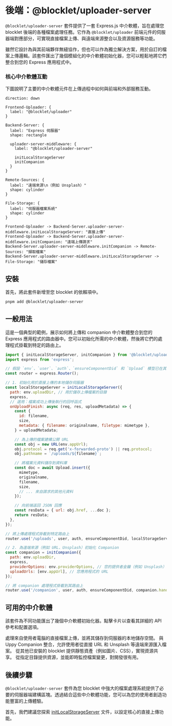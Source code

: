 # 後端：@blocklet/uploader-server

`@blocklet/uploader-server` 套件提供了一套 Express.js 中介軟體，旨在處理您 blocklet 後端的各種檔案處理任務。它作為 `@blocklet/uploader` 前端元件的伺服器端對應部分，可實現直接檔案上傳、與遠端來源整合以及資源服務等功能。

雖然它設計為與其前端夥伴無縫協作，但也可以作為獨立解決方案，用於自訂的檔案上傳邏輯。該套件匯出了幾個模組化的中介軟體初始化器，您可以輕鬆地將它們整合到您的 Express 應用程式中。

### 核心中介軟體互動

下圖說明了主要的中介軟體元件在上傳過程中如何與前端和外部服務互動。

```d2
direction: down

Frontend-Uploader: {
  label: "@blocklet/uploader"
}

Backend-Server: {
  label: "Express 伺服器"
  shape: rectangle

  uploader-server-middleware: {
    label: "@blocklet/uploader-server"

    initLocalStorageServer
    initCompanion
  }
}

Remote-Sources: {
  label: "遠端來源\n（例如 Unsplash）"
  shape: cylinder
}

File-Storage: {
  label: "伺服器檔案系統"
  shape: cylinder
}

Frontend-Uploader -> Backend-Server.uploader-server-middleware.initLocalStorageServer: "直接上傳"
Frontend-Uploader -> Backend-Server.uploader-server-middleware.initCompanion: "遠端上傳請求"
Backend-Server.uploader-server-middleware.initCompanion -> Remote-Sources: "擷取檔案"
Backend-Server.uploader-server-middleware.initLocalStorageServer -> File-Storage: "儲存檔案"

```

## 安裝

首先，將此套件新增至您 blocklet 的依賴項中。

```bash Installation icon=mdi:language-bash
pnpm add @blocklet/uploader-server
```

## 一般用法

這是一個典型的範例，展示如何將上傳和 companion 中介軟體整合到您的 Express 應用程式的路由器中。您可以初始化所需的中介軟體，然後將它們的處理程式掛載到特定的路由上。

```javascript Express Router Example icon=logos:javascript
import { initLocalStorageServer, initCompanion } from '@blocklet/uploader-server';
import express from 'express';

// 假設 `env`、`user`、`auth`、`ensureComponentDid` 和 `Upload` 模型已在其他地方定義
const router = express.Router();

// 1. 初始化用於直接上傳的本地儲存伺服器
const localStorageServer = initLocalStorageServer({
  path: env.uploadDir, // 用於儲存上傳檔案的目錄
  express,
  // 選用：檔案成功上傳後執行的回呼函式
  onUploadFinish: async (req, res, uploadMetadata) => {
    const {
      id: filename,
      size,
      metadata: { filename: originalname, filetype: mimetype },
    } = uploadMetadata;

    // 為上傳的檔案建構公開 URL
    const obj = new URL(env.appUrl);
    obj.protocol = req.get('x-forwarded-proto') || req.protocol;
    obj.pathname = `/uploads/${filename}`;

    // 將檔案元資料儲存到資料庫
    const doc = await Upload.insert({
      mimetype,
      originalname,
      filename,
      size,
      // ... 來自請求的其他元資料
    });

    // 向前端返回 JSON 回應
    const resData = { url: obj.href, ...doc };
    return resData;
  },
});

// 將上傳處理程式掛載到特定路由上
router.use('/uploads', user, auth, ensureComponentDid, localStorageServer.handle);

// 2. 為遠端來源（例如 URL、Unsplash）初始化 Companion
const companion = initCompanion({
  path: env.uploadDir,
  express,
  providerOptions: env.providerOptions, // 您的提供者金鑰（例如 Unsplash）
  uploadUrls: [env.appUrl], // 您應用程式的 URL
});

// 將 companion 處理程式掛載到其路由上
router.use('/companion', user, auth, ensureComponentDid, companion.handle);
```

## 可用的中介軟體

該套件為不同功能匯出了幾個中介軟體初始化器。點擊卡片以查看其詳細的 API 參考和配置選項。

<x-cards data-columns="2">
  <x-card data-title="initLocalStorageServer" data-icon="lucide:hard-drive-upload" data-href="/api-reference/uploader-server/local-storage">
    處理來自使用者電腦的直接檔案上傳，並將其儲存到伺服器的本地儲存空間。
  </x-card>
  <x-card data-title="initCompanion" data-icon="lucide:link" data-href="/api-reference/uploader-server/companion">
    與 Uppy Companion 整合，允許使用者從直接 URL 和 Unsplash 等遠端來源匯入檔案。
  </x-card>
  <x-card data-title="initStaticResourceMiddleware" data-icon="lucide:folder-static" data-href="/api-reference/uploader-server/static-resource">
    從其他已安裝的 blocklet 提供靜態資產（例如圖片、CSS），實現資源共享。
  </x-card>
  <x-card data-title="initDynamicResourceMiddleware" data-icon="lucide:folder-sync" data-href="/api-reference/uploader-server/dynamic-resource">
    從指定目錄提供資源，並能即時監控檔案變更，對開發很有用。
  </x-card>
</x-cards>

## 後續步驟

`@blocklet/uploader-server` 套件為您 blocklet 中強大的檔案處理系統提供了必要的伺服器端建構區塊。透過結合這些中介軟體功能，您可以為您的使用者創造功能豐富的上傳體驗。

首先，我們建議您探索 [initLocalStorageServer](./api-reference-uploader-server-local-storage.md) 文件，以設定核心的直接上傳功能。